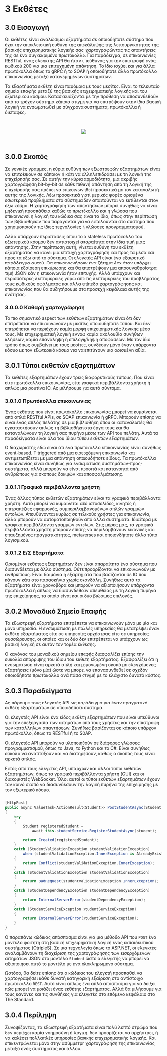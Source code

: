# 3 Εκθέτες

## 3.0 Εισαγωγή
Οι εκθέτες είναι αναλώσιμοι εξαρτήματα σε οποιοδήποτε σύστημα που έχει την αποκλειστική ευθύνη της αποκάλυψης της λειτουργικότητας της βασικής επιχειρηματικής λογικής σας, χαρτογραφώντας τις απαντήσεις της σε ένα συγκεκριμένο πρωτόκολλο. Για παράδειγμα, σε επικοινωνίες RESTful, ένας ελεγκτής API θα ήταν υπεύθυνος για την επιστροφή ενός κωδικού 200 για μια επιτυχημένη απάντηση. Το ίδιο ισχύει και για άλλα πρωτόκολλα όπως το gRPC ή το SOAP ή οποιοδήποτε άλλο πρωτόκολλο επικοινωνίας μεταξύ κατανεμημένων συστημάτων.

Τα εξαρτήματα εκθέτη είναι παρόμοια με τους μεσίτες. Είναι το τελευταίο σημείο επαφής μεταξύ της βασικής επιχειρηματικής λογικής και του εξωτερικού κόσμου. Κατασκευάζονται με την πρόθεση να αποσυνδεθούν από το τρέχον σύστημα κάποια στιγμή για να επιτρέψουν στην ίδια βασική λογική να ενσωματωθεί με σύγχρονα συστήματα, πρωτόκολλα ή διεπαφές.

<br/>
    <p align=center>
        <img src="https://user-images.githubusercontent.com/1453985/147638000-d0896f11-4117-476a-9f22-43d2b5a7d732.png">
    </p>
<br />

## 3.0.0 Σκοπός
Σε γενικές γραμμές, η κύρια ευθύνη των εξωστρεφών εξαρτημάτων είναι να επιτρέψουν σε κάποιον ή κάτι να αλληλεπιδράσει με τη λογική της επιχείρησής σας. Σε αυτήν την κύρια αρμοδιότητα, μια ακριβής χαρτογράφηση bit-by-bit σε κάθε πιθανή απάντηση από τη λογική της επιχείρησής σας πρέπει να επικοινωνηθεί προσεκτικά με τον καταναλωτή αυτής της λογικής. Λέω προσεκτικά γιατί μερικές φορές ορισμένα εσωτερικά προβλήματα στο σύστημα δεν απαιτούνται να εκτίθενται στον έξω κόσμο. Η χαρτογράφηση των απαντήσεων μπορεί συνήθως να είναι μηδενική προσπάθεια καθώς το πρωτόκολλο και η γλώσσα που επικοινωνεί η λογική του κώδικα σας είναι τα ίδια, όπως στην περίπτωση των βιβλιοθηκών που παράγονται για να εκτελούνται στο σύστημα που χρησιμοποιούν τις ίδιες τεχνολογίες ή γλώσσες προγραμματισμού.

Αλλά υπάρχουν περιστάσεις όπου το ά stateless πρωτόκολλο του εξωτερικού κόσμου δεν αντιστοιχεί απαραίτητα στην ίδια τιμή μιας απάντησης. Στην περίπτωση αυτή, γίνεται ευθύνη του εκθέτη εξαρτήματος να κάνει μια επιτυχή χαρτογράφηση και προς τα μέσα και προς τα έξω από το σύστημα. Οι ελεγκτές API είναι ένα εξαιρετικό παράδειγμα αυτού. Θα επικοινωνήσουν ένα ζήτημα 4xx όταν υπάρχει κάποια εξαίρεση επικύρωσης και θα επιστρέψουν μια αποσυναθροίστρα τιμή JSON εάν η επικοινωνία ήταν επιτυχής. Αλλά υπάρχουν και περισσότερες λεπτομέρειες γύρω από τις λεπτομέρειες του προβλήματος, τους κωδικούς σφάλματος και άλλα επίπεδα χαρτογράφησης και επικοινωνίας που θα συζητήσουμε στα προσεχή κεφάλαια αυτής της ενότητας.

### 3.0.0.0 Καθαρή χαρτογράφηση
Το πιο σημαντικό aspect των εκθέτων εξαρτημάτων είναι ότι δεν επιτρέπεται να επικοινωνούν με μεσίτες οποιουδήποτε τύπου. Και δεν επιτρέπεται να περιέχουν καμία μορφή επιχειρηματικής λογικής μέσα τους. Με επιχειρηματική λογική εννοώ καμία ακολουθία συνήθων κλήσεων, καμία επανάληψη ή επιλογή/λήψη αποφάσεων. Με τον ίδιο τρόπο όπως συμβαίνει με τους μεσίτες, συνδέουν μόνο έναν υπάρχοντα κόσμο με τον εξωτερικό κόσμο για να επιτύχουν μια ορισμένη αξία.

## 3.0.1 Τύποι εκθετών εξαρτημάτων
Τα εκθέτες εξαρτημάτων έχουν τρεις διαφορετικούς τύπους. Που είναι είτε πρωτόκολλα επικοινωνίας, είτε γραφικά περιβάλλοντα χρήστη ή απλώς μια ρουτίνα IO. Ας μιλήσουμε για αυτά σύντομα.

### 3.0.1.0 Πρωτόκολλα επικοινωνίας
Ένας εκθέτης που είναι πρωτόκολλο επικοινωνίας μπορεί να κυμαίνεται από απλά RESTful APIs, σε SOAP επικοινωνία ή gRPC. Μπορούν επίσης να είναι ένας απλός πελάτης σε μια βιβλιοθήκη όπου οι καταναλωτές θα εγκαταστήσουν απλώς τη βιβλιοθήκη στα έργα τους και θα καταναλώνουν τη λογική σας πυρήνα μέσω των API του πελάτη. Αυτά τα παραδείγματα είναι όλα του ίδιου τύπου εκθετών εξαρτημάτων.

Ο διαχωριστής εδώ είναι ότι ένα πρωτόκολλο επικοινωνίας είναι συνήθως event-based. Τ triggered από μια εισερχόμενη επικοινωνία και αντιμετωπίζεται με μια απάντηση οποιουδήποτε είδους. Τα πρωτόκολλα επικοινωνίας είναι συνήθως για ενσωμάτωση συστημάτων-προς-συστήματα, αλλά μπορούν να είναι προσιτά και κατανοητά από ανθρώπους για σκοπούς δοκιμών και αποσφαλμάτωσης.

### 3.0.1.1 Γραφικά περιβάλλοντα χρήστη
Ένας άλλος τύπος εκθετών εξαρτημάτων είναι τα γραφικά περιβάλλοντα χρήστη. Αυτό μπορεί να κυμαίνεται από ιστοσελίδες, κινητές ή επιτραπέζιες εφαρμογές, συμπεριλαμβανομένων απλών γραμμών εντολών. Απευθύνονται κυρίως σε τελικούς χρήστες για επικοινωνία, αλλά μπορούν να αυτοματοποιηθούν από άλλα συστήματα. Ιδιαίτερα με γραφικά περιβάλλοντα γραμμών εντολών. Στις μέρες μας, τα γραφικά περιβάλλοντα χρήστη μπορούν επίσης να περιλαμβάνουν εικονικές και επαυξημένες πραγματικότητες, metaverses και οποιονδήποτε άλλο τύπο λογισμικού.

### 3.0.1.2 Ε/Σ Εξαρτήματα
Ορισμένοι εκθέτες εξαρτημάτων δεν είναι απαραίτητα ένα σύστημα που διασυνδέεται με άλλο σύστημα. Ούτε προορίζονται να επικοινωνούν με ανθρώπους. Είναι δαιμόνια ή εξαρτήματα που βασίζονται σε IO που κάνουν κάτι στο παρασκήνιο χωρίς σκανδάλη. Συνήθως αυτά τα εξαρτήματα είναι χρονοβόρα και μπορούν να αξιοποιήσουν υπάρχοντα πρωτόκολλα ή απλώς να διασυνδεθούν απευθείας με τη λογική πυρήνα της επιχείρησης, τα οποία είναι και οι δύο βιώσιμες επιλογές.

## 3.0.2 Μοναδικό Σημείο Επαφής
Τα εξωστρεφή εξαρτήματα επιτρέπεται να επικοινωνούν μόνο με μία και μόνο υπηρεσία. Η ενσωμάτωση με πολλές υπηρεσίες θα μετατρέψει έναν εκθέτη εξαρτήματος είτε σε υπηρεσίες ορχήστρας είτε σε υπηρεσίες συσσώρευσης, οι οποίες και οι δύο δεν επιτρέπεται να υπάρχουν ως βασική λογική σε αυτόν τον τομέα έκθεσης.

Ο κανόνας του μοναδικού σημείου επαφής διασφαλίζει επίσης την ευκολία απόρριψης του ίδιου του εκθέτη εξαρτήματος. Εξασφαλίζει ότι η ενσωμάτωση είναι αρκετά απλή και μεμονωμένη σκοπό με ελεγχόμενες εξαρτήσεις (μόνο μία) ώστε να μπορεί να επανασυνδεθεί σε σχεδόν οποιοδήποτε πρωτόκολλο ανά πάσα στιγμή με το ελάχιστο δυνατό κόστος.

## 3.0.3 Παραδείγματα
Ας πάρουμε τους ελεγκτές API ως παράδειγμα για έναν πραγματικό εκθέτη εξαρτημάτων σε οποιοδήποτε σύστημα.

Οι ελεγκτές API είναι ένα είδος εκθέτη εξαρτημάτων που είναι υπεύθυνοι για την επεξεργασία των αιτημάτων από τους χρήστες και την επιστροφή των κατάλληλων απαντήσεων. Συνήθως βασίζονται σε κάποιο υπάρχον πρωτόκολλο, όπως το RESTful ή το SOAP.

Οι ελεγκτές API μπορούν να υλοποιηθούν σε διάφορες γλώσσες προγραμματισμού, όπως το Java, το Python και το C#. Είναι συνήθως εύκολο να αναπτύξουν και να διατηρήσουν, καθώς ο σκοπός τους είναι αρκετά απλός.

Εκτός από τους ελεγκτές API, υπάρχουν και άλλοι τύποι εκθετών εξαρτημάτων, όπως τα γραφικά περιβάλλοντα χρήστη (GUI) και οι διακομιστές WebSocket. Όλοι αυτοί οι τύποι εκθετών εξαρτημάτων έχουν τον κοινό σκοπό να διασυνδέσουν την λογική πυρήνα της επιχείρησης με τον εξωτερικό κόσμο.

```csharp

[HttpPost]
public async ValueTask<ActionResult<Student>> PostStudentAsync(Student student)
{
    try
    {
        Student registeredStudent =
            await this.studentService.RegisterStudentAsync(student);

        return Created(registeredStudent);
    }
    catch (StudentValidationException studentValidationException)
        when (studentValidationException.InnerException is AlreadyExistsStudentException)
    {
        return Conflict(studentValidationException.InnerException);
    }
    catch (StudentValidationException studentValidationException)
    {
        return BadRequest(studentValidationException.InnerException);
    }
    catch (StudentDependencyException studentDependencyException)
    {
        return InternalServerError(studentDependencyException);
    }
    catch (StudentServiceException studentServiceException)
    {
        return InternalServerError(studentServiceException);
    }
}

```
Ο παραπάνω κώδικας απόσπασμα είναι για μια μέθοδο API που `POST` ένα μοντέλο φοιτητή στη βασική επιχειρηματική λογική ενός εκπαιδευτικού συστήματος (OtripleS). Σε μια τεχνολογία όπως το ASP.NET, οι ελεγκτές αναλαμβάνουν τη διαχείριση της χαρτογράφησης των εισερχόμενων αιτημάτων JSON στο μοντέλο `Student` ώστε ο ελεγκτής να μπορεί να αξιοποιήσει αυτό το μοντέλο με ένα ολοκληρωμένο σύστημα.

Ωστόσο, θα δείτε επίσης ότι ο κώδικας του ελεγκτή προσπαθεί να χαρτογραφήσει κάθε δυνατή κατηγορική εξαίρεση στο αντίστοιχο πρωτόκολλο `REST`. Αυτό είναι απλώς ένα απλό απόσπασμα για να δείξει πώς μπορεί να μοιάζει ένας εκθέτης εξαρτήματος. Αλλά θα μιλήσουμε για τους κανόνες και τις συνθήκες για ελεγκτές στο επόμενο κεφάλαιο στο The Standard.

## 3.0.4 Περίληψη
Συνοψίζοντας, τα εξωστρεφή εξαρτήματα είναι πολύ λεπτό στρώμα που δεν περιέχει καμία νοημοσύνη ή λογική. δεν προορίζεται να ορχήστρει, ή να καλέσει πολλαπλές υπηρεσίες βασικής επιχειρηματικής λογικής. Και επικεντρώνεται μόνο στην ασύμμετρη χαρτογράφηση της επικοινωνίας μεταξύ ενός συστήματος και άλλου.
